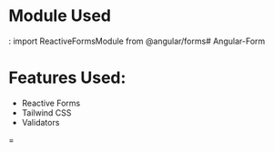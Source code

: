 <h1>Module Used</h1>:
import ReactiveFormsModule from @angular/forms#   A n g u l a r - F o r m 

<h1>Features Used:</h1>
<ul>
  <li>Reactive Forms</li>
  <li>Tailwind CSS</li>
  <li>Validators</li>
</ul>
=
 
 
